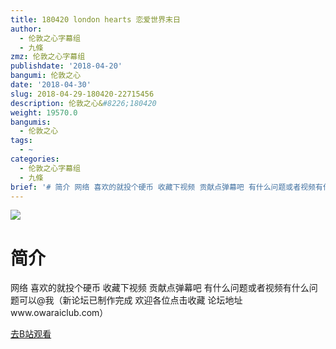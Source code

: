 ```yaml
---
title: 180420 london hearts 恋爱世界末日
author:
  - 伦敦之心字幕组
  - 九條
zmz: 伦敦之心字幕组
publishdate: '2018-04-20'
bangumi: 伦敦之心
date: '2018-04-30'
slug: 2018-04-29-180420-22715456
description: 伦敦之心&#8226;180420
weight: 19570.0
bangumis:
  - 伦敦之心
tags:
  - ~
categories:
  - 伦敦之心字幕组
  - 九條
brief: '# 简介 网络 喜欢的就投个硬币 收藏下视频 贡献点弹幕吧 有什么问题或者视频有什么问题可以@我（新论坛已制作完成 欢迎各位点击收藏 论坛地址www.owaraiclub.com）'
---
```

![](https://i.imgur.com/CWLPtoH.jpg)
# 简介  
网络
喜欢的就投个硬币 收藏下视频 贡献点弹幕吧 有什么问题或者视频有什么问题可以@我（新论坛已制作完成 欢迎各位点击收藏 论坛地址www.owaraiclub.com）  

[去B站观看](https://www.bilibili.com/video/av22715456/)
 
